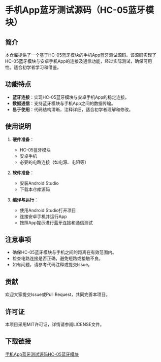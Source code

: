 # 手机App蓝牙测试源码（HC-05蓝牙模块）

## 简介
本仓库提供了一个基于HC-05蓝牙模块的手机App蓝牙测试源码。该源码实现了HC-05蓝牙模块与安卓手机App的连接及通信功能，经过实际测试，确保可用性。适合初学者学习和借鉴。

## 功能特点
- **蓝牙连接**：实现HC-05蓝牙模块与安卓手机App的稳定连接。
- **数据通信**：支持蓝牙模块与手机App之间的数据传输。
- **易于使用**：代码结构清晰，注释详细，适合初学者理解和修改。

## 使用说明
1. **硬件准备**：
   - HC-05蓝牙模块
   - 安卓手机
   - 必要的电路连接（如电源、电阻等）

2. **软件准备**：
   - 安装Android Studio
   - 下载本仓库源码

3. **编译与运行**：
   - 使用Android Studio打开项目
   - 连接安卓手机并运行App
   - 按照App提示进行蓝牙连接和通信测试

## 注意事项
- 确保HC-05蓝牙模块与手机之间的距离在有效范围内。
- 检查电路连接是否正确，避免短路或接触不良。
- 如有问题，请参考代码注释或提交Issue。

## 贡献
欢迎大家提交Issue或Pull Request，共同完善本项目。

## 许可证
本项目采用MIT许可证，详情请参阅LICENSE文件。

## 下载链接

[手机App蓝牙测试源码HC-05蓝牙模块](https://pan.quark.cn/s/085ec9c953be)